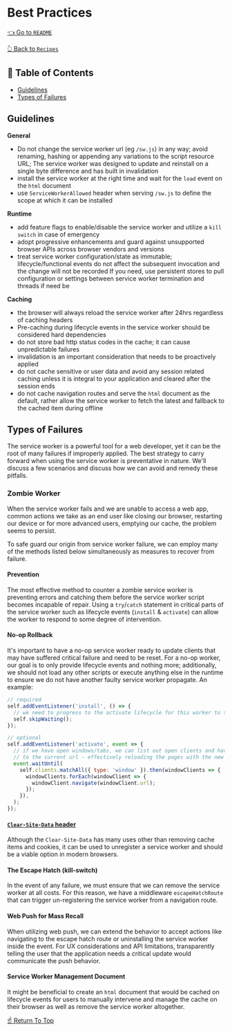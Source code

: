 [clear-site-data-header]: https://w3c.github.io/webappsec-clear-site-data/#example-killswitch

# Best Practices

[👈 Go to `README`](../../README.md)

[👆 Back to `Recipes`](./README.md)

## 📖 Table of Contents

- [Guidelines](#-guidelines)
- [Types of Failures](#-types-of-failures)

## Guidelines

**General**

- Do not change the service worker url (eg `/sw.js`) in any way; avoid renaming, hashing
or appending any variations to the script resource URL; The service worker was designed
to update and reinstall on a single byte difference and has built in invalidation
- install the service worker at the right time and wait for the `load` event on
the `html` document
- use `ServiceWorkerAllowed` header when serving `/sw.js` to define the scope at
which it can be installed

**Runtime**

- add feature flags to enable/disable the service worker and utilize a `kill switch`
in case of emergency
- adopt progressive enhancements and guard against unsupported browser APIs across
browser vendors and versions
- treat service worker configuration/state as immutable; lifecycle/functional events
do not affect the subsequent invocation and the change will not be recorded
If you need, use persistent stores to pull configuration or settings between
service worker termination and threads if need be

**Caching**

- the browser will always reload the service worker after 24hrs regardless of caching headers
- Pre-caching during lifecycle events in the service worker should be considered
hard dependencies
- do not store bad http status codes in the cache; it can cause unpredictable failures
- invalidation is an important consideration that needs to be proactively applied
- do not cache sensitive or user data and avoid any session related caching unless it
is integral to your application and cleared after the session ends
- do not cache navigation routes and serve the `html` document as the default, rather
allow the service worker to fetch the latest and fallback to the cached item during
offline

## Types of Failures

The service worker is a powerful tool for a web developer, yet it can be the
root of many failures if improperly applied. The best strategy to carry forward
when using the service worker is preventative in nature. We'll discuss a few
scenarios and discuss how we can avoid and remedy these pitfalls.

### Zombie Worker

When the service worker fails and we are unable to access a web app, common
actions we take as an end user like closing our browser, restarting our device
or for more advanced users, emptying our cache, the problem seems to persist.

To safe guard our origin from service worker failure, we can employ many of the
methods listed below simultaneously as measures to recover from failure.

#### Prevention

The most effective method to counter a zombie service worker is preventing errors
and catching them before the service worker script becomes incapable of repair.
Using a `try`/`catch` statement in critical parts of the service worker such as
lifecycle events (`install` & `activate`) can allow the worker to respond to some
degree of intervention.

#### No-op Rollback

It's important to have a no-op service worker ready to update clients that may have
suffered critical failure and need to be reset. For a no-op worker, our goal is to
only provide lifecycle events and nothing more; additionally, we should not load any
other scripts or execute anything else in the runtime to ensure we do not have another
faulty service worker propagate. An example:

```js
// required
self.addEventListener('install', () => {
  // we need to progress to the activate lifecycle for this worker to take effect
  self.skipWaiting();
});

// optional
self.addEventListener('activate', event => {
  // if we have open windows/tabs, we can list out open clients and have them navigate
  // to the current url - effectively reloading the pages with the new service worker
  event.waitUntil(
    self.clients.matchAll({ type: 'window' }).then(windowClients => {
      windowClients.forEach(windowClient => {
        windowClient.navigate(windowClient.url);
      });
    }),
  );
});
```

#### [`Clear-Site-Data` header][clear-site-data-header]

Although the `Clear-Site-Data` has many uses other than removing cache items and cookies,
it can be used to unregister a service worker and should be a viable option in modern
browsers.

#### The Escape Hatch (kill-switch)

In the event of any failure, we must ensure that we can remove the service worker
at all costs. For this reason, we have a middleware `escapeHatchRoute` that can
trigger un-registering the service worker from a navigation route.

#### Web Push for Mass Recall

When utilizing web push, we can extend the behavior to accept actions like
navigating to the escape hatch route or uninstalling the service worker inside
the event. For UX considerations and API limitations, transparently telling the
user that the application needs a critical update would communicate the push
behavior.

#### Service Worker Management Document

It might be beneficial to create an `html` document that would be cached on
lifecycle events for users to manually intervene and manage the cache on their
browser as well as remove the service worker altogether.

[☝️ Return To Top](#-&#x1F4D6;-table-of-contents)